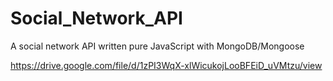 # Social_Network_API
A social network API written pure JavaScript with MongoDB/Mongoose

https://drive.google.com/file/d/1zPI3WqX-xlWicukojLooBFEiD_uVMtzu/view
